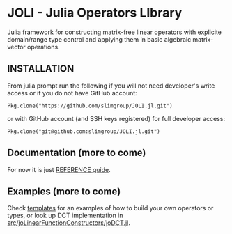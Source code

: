 # JOLI - Julia Operators LIbrary

Julia framework for constructing matrix-free linear operators
with explicite domain/range type control
and applying them in basic algebraic matrix-vector operations.

## INSTALLATION

From julia prompt run the following if you will not need developer's write access or if you do not have GitHub account:

```
Pkg.clone("https://github.com/slimgroup/JOLI.jl.git")
```

or with GitHub account (and SSH keys registered) for full developer access:

```
Pkg.clone("git@github.com:slimgroup/JOLI.jl.git")
```

## Documentation (more to come)

For now it is just [REFERENCE guide](REFERENCE.md).

## Examples (more to come)

Check [templates](templates) for an examples of how to build your own operators or types,
or look up DCT implementation in [src/joLinearFunctionConstructors/joDCT.jl](src/joLinearFunctionConstructors/joDCT.jl).

